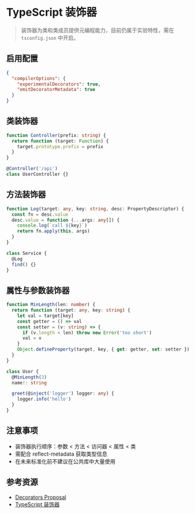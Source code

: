 # TypeScript 装饰器

> 装饰器为类和类成员提供元编程能力，目前仍属于实验特性，需在 `tsconfig.json` 中开启。

## 启用配置

```json
{
  "compilerOptions": {
    "experimentalDecorators": true,
    "emitDecoratorMetadata": true
  }
}
```

## 类装饰器

```ts
function Controller(prefix: string) {
  return function (target: Function) {
    target.prototype.prefix = prefix
  }
}

@Controller('/api')
class UserController {}
```

## 方法装饰器

```ts
function Log(target: any, key: string, desc: PropertyDescriptor) {
  const fn = desc.value
  desc.value = function (...args: any[]) {
    console.log(`call ${key}`)
    return fn.apply(this, args)
  }
}

class Service {
  @Log
  find() {}
}
```

## 属性与参数装饰器

```ts
function MinLength(len: number) {
  return function (target: any, key: string) {
    let val = target[key]
    const getter = () => val
    const setter = (v: string) => {
      if (v.length < len) throw new Error('too short')
      val = v
    }
    Object.defineProperty(target, key, { get: getter, set: setter })
  }
}

class User {
  @MinLength(3)
  name!: string

  greet(@inject('logger') logger: any) {
    logger.info('hello')
  }
}
```

## 注意事项

- 装饰器执行顺序：参数 < 方法 < 访问器 < 属性 < 类
- 需配合 reflect-metadata 获取类型信息
- 在未来标准化前不建议在公共库中大量使用

## 参考资源

- [Decorators Proposal](https://github.com/tc39/proposal-decorators)
- [TypeScript 装饰器](https://www.typescriptlang.org/docs/handbook/decorators.html)
